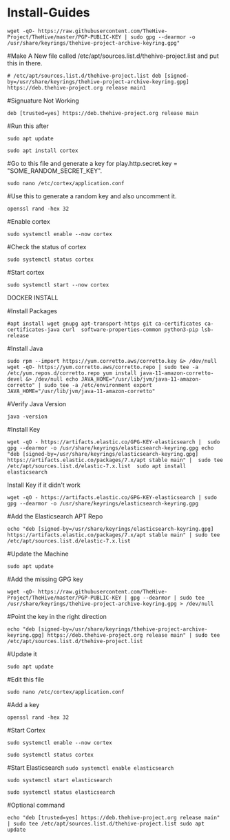 # Install-Guides

`wget -qO- https://raw.githubusercontent.com/TheHive-Project/TheHive/master/PGP-PUBLIC-KEY | sudo gpg --dearmor -o /usr/share/keyrings/thehive-project-archive-keyring.gpg"`

#Make A New file called /etc/apt/sources.list.d/thehive-project.list and put this in there.

`# /etc/apt/sources.list.d/thehive-project.list
deb [signed-by=/usr/share/keyrings/thehive-project-archive-keyring.gpg] https://deb.thehive-project.org release main1`

#Signuature Not Working

`deb [trusted=yes] https://deb.thehive-project.org release main`

#Run this after 

`sudo apt update`

`sudo apt install cortex`

#Go to this file and generate a key for play.http.secret.key = "SOME_RANDOM_SECRET_KEY".

`sudo nano /etc/cortex/application.conf`

#Use this to generate a random key and also uncomment it.

`openssl rand -hex 32`

#Enable cortex

`sudo systemctl enable --now cortex`

#Check the status of cortex

`sudo systemctl status cortex`

#Start cortex

`sudo systemctl start --now cortex`

DOCKER INSTALL

#Install Packages

`#apt install wget gnupg apt-transport-https git ca-certificates ca-certificates-java curl  software-properties-common python3-pip lsb-release`

#Install Java

`sudo rpm --import https://yum.corretto.aws/corretto.key &> /dev/null
wget -qO- https://yum.corretto.aws/corretto.repo | sudo tee -a /etc/yum.repos.d/corretto.repo
yum install java-11-amazon-corretto-devel &> /dev/null
echo JAVA_HOME="/usr/lib/jvm/java-11-amazon-corretto" | sudo tee -a /etc/environment
export JAVA_HOME="/usr/lib/jvm/java-11-amazon-corretto"`

#Verify Java Version

`java -version`

#Install Key

`wget -qO - https://artifacts.elastic.co/GPG-KEY-elasticsearch |  sudo gpg --dearmor -o /usr/share/keyrings/elasticsearch-keyring.gpg
echo "deb [signed-by=/usr/share/keyrings/elasticsearch-keyring.gpg] https://artifacts.elastic.co/packages/7.x/apt stable main" |  sudo tee /etc/apt/sources.list.d/elastic-7.x.list 
sudo apt install elasticsearch`

Install Key if it didn't work

`wget -qO - https://artifacts.elastic.co/GPG-KEY-elasticsearch | sudo gpg --dearmor -o /usr/share/keyrings/elasticsearch-keyring.gpg`

#Add the Elasticsearch APT Repo

`echo "deb [signed-by=/usr/share/keyrings/elasticsearch-keyring.gpg] https://artifacts.elastic.co/packages/7.x/apt stable main" | sudo tee /etc/apt/sources.list.d/elastic-7.x.list`

#Update the Machine

`sudo apt update`

#Add the missing GPG key

`wget -qO- https://raw.githubusercontent.com/TheHive-Project/TheHive/master/PGP-PUBLIC-KEY | gpg --dearmor | sudo tee /usr/share/keyrings/thehive-project-archive-keyring.gpg > /dev/null`

#Point the key in the right direction

`echo "deb [signed-by=/usr/share/keyrings/thehive-project-archive-keyring.gpg] https://deb.thehive-project.org release main" | sudo tee /etc/apt/sources.list.d/thehive-project.list`

#Update it

`sudo apt update`

#Edit this file

`sudo nano /etc/cortex/application.conf`

#Add a key

`openssl rand -hex 32`

#Start Cortex

`sudo systemctl enable --now cortex`

`sudo systemctl status cortex`

#Start Elasticsearch
`sudo systemctl enable elasticsearch`

`sudo systemctl start elasticsearch`

`sudo systemctl status elasticsearch`


#Optional command

`echo "deb [trusted=yes] https://deb.thehive-project.org release main" | sudo tee /etc/apt/sources.list.d/thehive-project.list
sudo apt update`

















